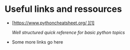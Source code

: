 # Useful links and ressources
- [https://www.pythoncheatsheet.org/ ][1]

    *Well structured quick reference for basic python topics*

- Some more links go here

[1]:	https://www.pythoncheatsheet.org/ "Python Cheat sheet"
